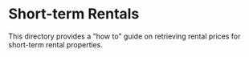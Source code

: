 # Short-term Rentals
This directory provides a "how to" guide on retrieving rental prices for short-term rental properties.
